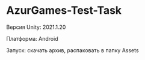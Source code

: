 # AzurGames-Test-Task

Версия Unity: 2021.1.20

Платформа: Android

Запуск: скачать архив, распаковать в папку Assets
